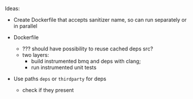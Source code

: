 Ideas:
 - Create Dockerfile that accepts sanitizer name, so can run separately or in parallel
 - Dockerfile
   - ??? should have possibility to reuse cached deps src?
   - two layers: 
      - build instrumented bmq and deps with clang;
      - run instrumented unit tests

 - Use paths `deps` or `thirdparty` for deps
   - check if they present